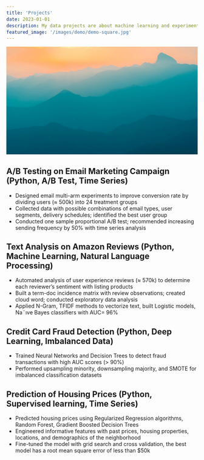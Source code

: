 ```yaml
---
title: 'Projects'
date: 2023-01-01 
description: My data projects are about machine learning and experimentation. Please click here to see more details about my projects. 
featured_image: '/images/demo/demo-square.jpg'
---
```


![](/images/demo/demo-landscape.jpg)


## A/B Testing on Email Marketing Campaign (Python, A/B Test, Time Series)

* Designed email multi-arm experiments to improve conversion rate by dividing users (≈ 500k) into 24 treatment groups
* Collected data with possible combinations of email types, user segments, delivery schedules; identified the best user group
* Conducted one sample proportional A/B test; recommended increasing sending frequency by 50% with time series analysis

## Text Analysis on Amazon Reviews (Python, Machine Learning, Natural Language Processing)

* Automated analysis of user experience reviews (≈ 570k) to determine each reviewer’s sentiment with listing products
* Built a term-doc incidence matrix with review observations; created cloud word; conducted exploratory data analysis
* Applied N-Gram, TFIDF methods to vectorize text, built Logistic models, Na¨ıve Bayes classifiers with AUC= 96%

## Credit Card Fraud Detection (Python, Deep Learning, Imbalanced Data)
* Trained Neural Networks and Decision Trees to detect fraud transactions with high AUC scores (> 90%)
* Performed upsampling minority, downsampling majority, and SMOTE for imbalanced classification datasets

## Prediction of Housing Prices (Python, Supervised learning, Time Series)
* Predicted housing prices using Regularized Regression algorithms, Random Forest, Gradient Boosted Decision Trees
* Engineered informative features with past prices, housing properties, locations, and demographics of the neighborhood
* Fine-tuned the model with grid search and cross validation, the best model has a root mean square error of less than $50k
